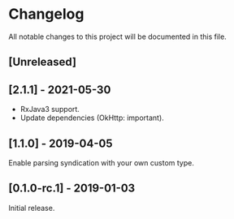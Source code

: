 # Changelog
All notable changes to this project will be documented in this file.

## [Unreleased]

## [2.1.1] - 2021-05-30

- RxJava3 support.
- Update dependencies (OkHttp: important).

## [1.1.0] - 2019-04-05

Enable parsing syndication with your own custom type.

## [0.1.0-rc.1] - 2019-01-03

Initial release.

